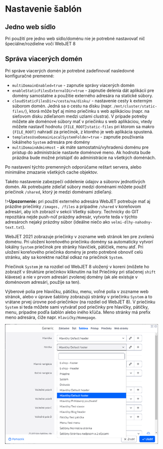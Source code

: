 # Nastavenie šablón

## Jedno web sídlo

Pri použití pre jedno web sídlo/doménu nie je potrebné nastavovať nič špeciálne/rozdielne voči WebJET 8

## Správa viacerých domén

Pri správe viacerých domén je potrebné zadefinovať nasledovné konfiguračné premenné:

- ```multiDomainEnabled=true``` - zapnutie správy viacerých domén
- ```enableStaticFilesExternalDir=true``` - zapnutie delenia dát aplikácii pre domény samostatne a použitie externého adresára na statické súbory.
- ```cloudStaticFilesDir=/cesta/na/disku/``` - nastavenie cesty k externým súborom domén. Jedná sa o cestu na disku (napr. ```/mnt/cluster/static-files/```), ktorá môže byť aj mimo priečinku s web aplikáciou (napr. na sieťovom disku zdieľanom medzi uzlami clustra). V prípade potreby môžete ale doménové súbory mať v priečinku s web aplikáciou, vtedy môžete nastaviť hodnotu ```{FILE_ROOT}static-files``` pri ktorom sa makro ```{FILE_ROOT}``` nahradí za priečinok, z ktorého je web aplikácia spustená.
- ```templatesUseDomainLocalSystemFolder=true``` - zapnutie používania lokálneho ```System``` adresára pre domény
- ```multiDomainAdminHost``` - ak máte samostatnú/vyhradenú doménu pre prístup do administrácie nastavte doménové meno. Ak hodnota bude prázdna bude možné pristúpiť do administrácie na všetkých doménách.

Po nastavení týchto premenných odporúčame reštart servera, alebo minimálne zmazanie všetkých cache objektov.

Takéto nastavenie zabezpečí oddelenie údajov a súborov jednotlivých domén. Ak potrebujete zdieľať súbory medzi doménami môžete použiť priečinok ```/shared```, ktorý je medzi doménami zdieľaný.

!>**Upozornenie:** pri použití externého adresára WebJET potrebuje mať aj prázdne priečinky ```/images, /files``` a prípadne ```/shared``` v koreňovom adresári, aby ich zobrazil v sekcii Všetky súbory. Technicky do GIT repozitára nejde push-núť prázdny adresár, vytvorte teda v týchto adresároch nejaký prázdny súbor (ideálne niečo ako ```velmi-dlhy-nahodny-text.txt```).

WebJET 2021 zobrazuje priečinky v zozname web stránok len pre zvolenú doménu. Pri uložení koreňového priečinku domény sa automaticky vytvorí lokálny ```System``` priečinok pre stránky hlavičiek, pätičiek, menu atď. Pri uložení koreňového priečinka domény je preto potrebné obnoviť celú stránku, aby sa korektne načítal odkaz na priečinok ```System```.

Priečinok ```System``` je na rozdiel od WebJET 8 uložený v koreni (môžete ho zobraziť v štruktúre priečinkov kliknutím na list Priečinky pri stlačenej ```shift``` klávese) a nie v prvom adresári zvolenej domény (ak ale existuje v doménovom adresári, použije sa ten).

Výberové polia pre hlavičku, pätičku, menu, voľné polia v zozname web stránok, alebo v úprave šablóny zobrazujú stránky v priečinku ```System``` a to vrátane prvej úrovne pod-priečinkov (na rozdiel od WebJET 8). V priečinku ```System``` si teda môžete sami vytvárať pod priečinky pre hlavičky, pätičky, menu, prípadne podľa šablón alebo iného kľúča. Meno stránky má prefix meno adresára, čiže napr. ```Hlavičky/Homepage```.

![](header-footer.png)